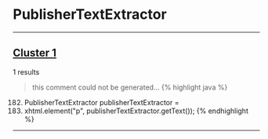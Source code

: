 # PublisherTextExtractor

***

## [Cluster 1](./1)
1 results
> this comment could not be generated...
{% highlight java %}
182. PublisherTextExtractor publisherTextExtractor =
184. xhtml.element("p", publisherTextExtractor.getText());
{% endhighlight %}

***

